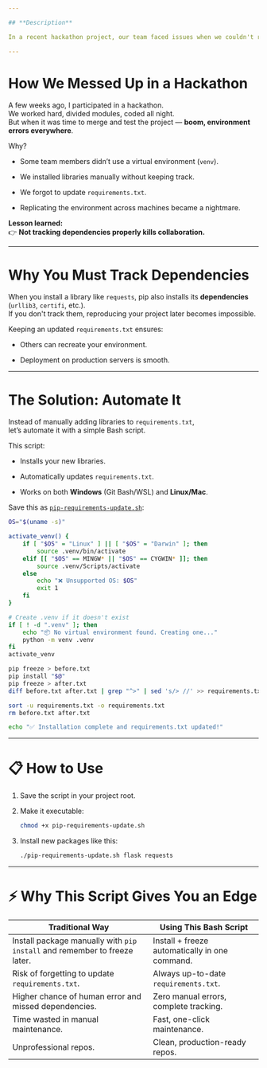 ```yaml
---

## **Description**

In a recent hackathon project, our team faced issues when we couldn't replicate each other's Python environments — mainly because we didn’t use virtual environments and forgot to track installed libraries. Here's how you can avoid that disaster, and a simple bash script to automate updating your `requirements.txt` file!

---
```


# **How We Messed Up in a Hackathon**

A few weeks ago, I participated in a hackathon.  
We worked hard, divided modules, coded all night.  
But when it was time to merge and test the project — **boom, environment errors everywhere**.

Why?

* Some team members didn’t use a virtual environment (`venv`).
    
* We installed libraries manually without keeping track.
    
* We forgot to update `requirements.txt`.
    
* Replicating the environment across machines became a nightmare.
    

**Lesson learned:**  
👉 **Not tracking dependencies properly kills collaboration.**

---

# **Why You Must Track Dependencies**

When you install a library like `requests`, pip also installs its **dependencies** (`urllib3`, `certifi`, etc.).  
If you don't track them, reproducing your project later becomes impossible.

Keeping an updated `requirements.txt` ensures:

* Others can recreate your environment.
    
* Deployment on production servers is smooth.  
    

---

# **The Solution: Automate It**

Instead of manually adding libraries to `requirements.txt`,  
let’s automate it with a simple Bash script.

This script:

* Installs your new libraries.
    
* Automatically updates `requirements.txt`.
    
* Works on both **Windows** (Git Bash/WSL) and **Linux/Mac**.
    

Save this as [`pip-requirements-update.sh`](http://pip-requirements-update.sh):

```bash
OS="$(uname -s)"

activate_venv() {
    if [ "$OS" = "Linux" ] || [ "$OS" = "Darwin" ]; then
        source .venv/bin/activate
    elif [[ "$OS" == MINGW* || "$OS" == CYGWIN* ]]; then
        source .venv/Scripts/activate
    else
        echo "❌ Unsupported OS: $OS"
        exit 1
    fi
}

# Create .venv if it doesn't exist
if [ ! -d ".venv" ]; then
    echo "📦 No virtual environment found. Creating one..."
    python -m venv .venv
fi
activate_venv

pip freeze > before.txt
pip install "$@"
pip freeze > after.txt
diff before.txt after.txt | grep "^>" | sed 's/> //' >> requirements.txt

sort -u requirements.txt -o requirements.txt
rm before.txt after.txt

echo "✅ Installation complete and requirements.txt updated!"
```

---

# 📋 **How to Use**

1. Save the script in your project root.
    
2. Make it executable:
    
    ```bash
    chmod +x pip-requirements-update.sh
    ```
    
3. Install new packages like this:
    
    ```bash
    ./pip-requirements-update.sh flask requests
    ```
    

---

# ⚡ **Why This Script Gives You an Edge**

| Traditional Way | Using This Bash Script |
| --- | --- |
| Install package manually with `pip install` and remember to freeze later. | Install + freeze automatically in one command. |
| Risk of forgetting to update `requirements.txt`. | Always up-to-date `requirements.txt`. |
| Higher chance of human error and missed dependencies. | Zero manual errors, complete tracking. |
| Time wasted in manual maintenance. | Fast, one-click maintenance. |
| Unprofessional repos. | Clean, production-ready repos. |
